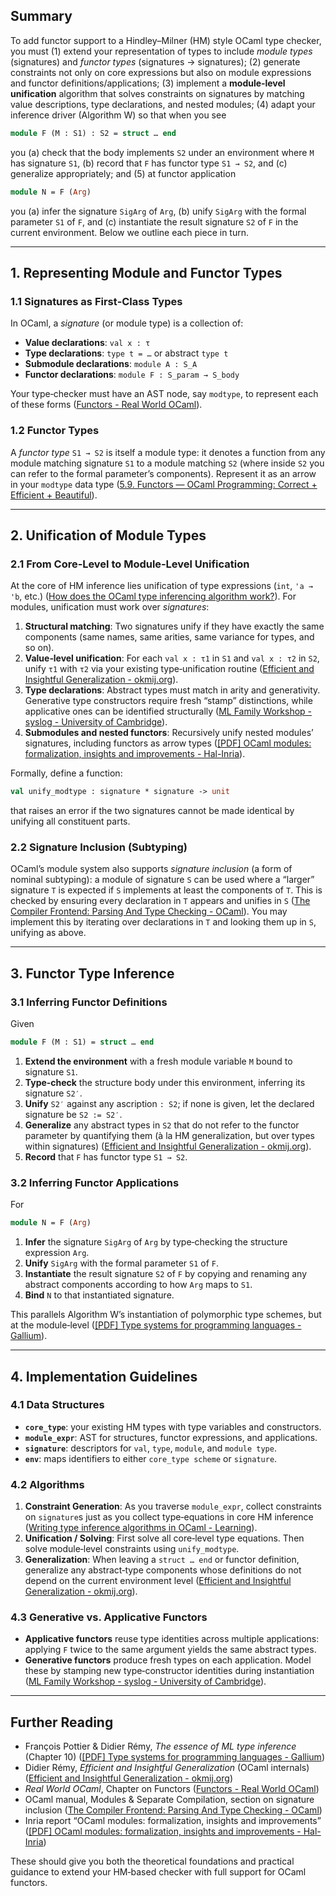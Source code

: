 ## Summary

To add functor support to a Hindley–Milner (HM) style OCaml type checker, you must (1) extend your representation of types to include *module types* (signatures) and *functor types* (signatures → signatures); (2) generate constraints not only on core expressions but also on module expressions and functor definitions/applications; (3) implement a **module‐level unification** algorithm that solves constraints on signatures by matching value descriptions, type declarations, and nested modules; (4) adapt your inference driver (Algorithm W) so that when you see

```ocaml
module F (M : S1) : S2 = struct … end
```

you (a) check that the body implements `S2` under an environment where `M` has signature `S1`, (b) record that `F` has functor type `S1 → S2`, and (c) generalize appropriately; and (5) at functor application

```ocaml
module N = F (Arg)
```

you (a) infer the signature `SigArg` of `Arg`, (b) unify `SigArg` with the formal parameter `S1` of `F`, and (c) instantiate the result signature `S2` of `F` in the current environment. Below we outline each piece in turn.

---

## 1. Representing Module and Functor Types

### 1.1 Signatures as First‐Class Types

In OCaml, a *signature* (or module type) is a collection of:

- **Value declarations**: `val x : τ`  
- **Type declarations**: `type t = …` or abstract `type t`  
- **Submodule declarations**: `module A : S_A`  
- **Functor declarations**: `module F : S_param → S_body`  

Your type‐checker must have an AST node, say `modtype`, to represent each of these forms  ([Functors - Real World OCaml](https://dev.realworldocaml.org/functors.html?utm_source=chatgpt.com)).

### 1.2 Functor Types

A *functor type* `S1 → S2` is itself a module type: it denotes a function from any module matching signature `S1` to a module matching `S2` (where inside `S2` you can refer to the formal parameter’s components). Represent it as an arrow in your `modtype` data type  ([5.9. Functors — OCaml Programming: Correct + Efficient + Beautiful](https://cs3110.github.io/textbook/chapters/modules/functors.html?utm_source=chatgpt.com)).

---

## 2. Unification of Module Types

### 2.1 From Core‐Level to Module‐Level Unification

At the core of HM inference lies unification of type expressions (`int`, `'a → 'b`, etc.)  ([How does the OCaml type inferencing algorithm work?](https://stackoverflow.com/questions/12717690/how-does-the-ocaml-type-inferencing-algorithm-work?utm_source=chatgpt.com)). For modules, unification must work over *signatures*:

1. **Structural matching**: Two signatures unify if they have exactly the same components (same names, same arities, same variance for types, and so on).  
2. **Value‐level unification**: For each `val x : τ1` in `S1` and `val x : τ2` in `S2`, unify `τ1` with `τ2` via your existing type‐unification routine  ([Efficient and Insightful Generalization - okmij.org](https://okmij.org/ftp/ML/generalization.html?utm_source=chatgpt.com)).  
3. **Type declarations**: Abstract types must match in arity and generativity. Generative type constructors require fresh “stamp” distinctions, while applicative ones can be identified structurally  ([ML Family Workshop - syslog - University of Cambridge](https://www.syslog.cl.cam.ac.uk/2014/09/05/ml-family-workshop/?utm_source=chatgpt.com)).  
4. **Submodules and nested functors**: Recursively unify nested modules’ signatures, including functors as arrow types  ([[PDF] OCaml modules: formalization, insights and improvements - Hal-Inria](https://inria.hal.science/hal-03526068/file/main.pdf?utm_source=chatgpt.com)).

Formally, define a function:

```ocaml
val unify_modtype : signature * signature -> unit
```

that raises an error if the two signatures cannot be made identical by unifying all constituent parts.

### 2.2 Signature Inclusion (Subtyping)

OCaml’s module system also supports *signature inclusion* (a form of nominal subtyping): a module of signature `S` can be used where a “larger” signature `T` is expected if `S` implements at least the components of `T`. This is checked by ensuring every declaration in `T` appears and unifies in `S`  ([The Compiler Frontend: Parsing And Type Checking - OCaml](https://ocaml.org/docs/compiler-frontend?utm_source=chatgpt.com)). You may implement this by iterating over declarations in `T` and looking them up in `S`, unifying as above.

---

## 3. Functor Type Inference

### 3.1 Inferring Functor Definitions

Given

```ocaml
module F (M : S1) = struct … end
```

1. **Extend the environment** with a fresh module variable `M` bound to signature `S1`.  
2. **Type‐check** the structure body under this environment, inferring its signature `S2′`.  
3. **Unify** `S2′` against any ascription `: S2`; if none is given, let the declared signature be `S2 := S2′`.  
4. **Generalize** any abstract types in `S2` that do not refer to the functor parameter by quantifying them (à la HM generalization, but over types within signatures)  ([Efficient and Insightful Generalization - okmij.org](https://okmij.org/ftp/ML/generalization.html?utm_source=chatgpt.com)).  
5. **Record** that `F` has functor type `S1 → S2`.

### 3.2 Inferring Functor Applications

For 

```ocaml
module N = F (Arg)
```

1. **Infer** the signature `SigArg` of `Arg` by type‐checking the structure expression `Arg`.  
2. **Unify** `SigArg` with the formal parameter `S1` of `F`.  
3. **Instantiate** the result signature `S2` of `F` by copying and renaming any abstract components according to how `Arg` maps to `S1`.  
4. **Bind** `N` to that instantiated signature.

This parallels Algorithm W’s instantiation of polymorphic type schemes, but at the module‐level  ([[PDF] Type systems for programming languages - Gallium](https://gallium.inria.fr/~remy/mpri/cours-fomega.pdf?utm_source=chatgpt.com)).

---

## 4. Implementation Guidelines

### 4.1 Data Structures

- **`core_type`**: your existing HM types with type variables and constructors.  
- **`module_expr`**: AST for structures, functor expressions, and applications.  
- **`signature`**: descriptors for `val`, `type`, `module`, and `module type`.  
- **`env`**: maps identifiers to either `core_type scheme` or `signature`.

### 4.2 Algorithms

1. **Constraint Generation**: As you traverse `module_expr`, collect constraints on `signature`s just as you collect type‐equations in core HM inference  ([Writing type inference algorithms in OCaml - Learning](https://discuss.ocaml.org/t/writing-type-inference-algorithms-in-ocaml/8191?utm_source=chatgpt.com)).  
2. **Unification / Solving**: First solve all core‐level type equations. Then solve module‐level constraints using `unify_modtype`.  
3. **Generalization**: When leaving a `struct … end` or functor definition, generalize any abstract‐type components whose definitions do not depend on the current environment level  ([Efficient and Insightful Generalization - okmij.org](https://okmij.org/ftp/ML/generalization.html?utm_source=chatgpt.com)).

### 4.3 Generative vs. Applicative Functors

- **Applicative functors** reuse type identities across multiple applications: applying `F` twice to the same argument yields the same abstract types.  
- **Generative functors** produce fresh types on each application. Model these by stamping new type‐constructor identities during instantiation  ([ML Family Workshop - syslog - University of Cambridge](https://www.syslog.cl.cam.ac.uk/2014/09/05/ml-family-workshop/?utm_source=chatgpt.com)).

---

## Further Reading

- François Pottier & Didier Rémy, *The essence of ML type inference* (Chapter 10)  ([[PDF] Type systems for programming languages - Gallium](https://gallium.inria.fr/~remy/mpri/cours-fomega.pdf?utm_source=chatgpt.com))  
- Didier Rémy, *Efficient and Insightful Generalization* (OCaml internals)  ([Efficient and Insightful Generalization - okmij.org](https://okmij.org/ftp/ML/generalization.html?utm_source=chatgpt.com))  
- *Real World OCaml*, Chapter on Functors  ([Functors - Real World OCaml](https://dev.realworldocaml.org/functors.html?utm_source=chatgpt.com))  
- OCaml manual, Modules & Separate Compilation, section on signature inclusion  ([The Compiler Frontend: Parsing And Type Checking - OCaml](https://ocaml.org/docs/compiler-frontend?utm_source=chatgpt.com))  
- Inria report “OCaml modules: formalization, insights and improvements”  ([[PDF] OCaml modules: formalization, insights and improvements - Hal-Inria](https://inria.hal.science/hal-03526068/file/main.pdf?utm_source=chatgpt.com))

These should give you both the theoretical foundations and practical guidance to extend your HM‐based checker with full support for OCaml functors.
